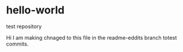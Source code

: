 # hello-world
test repository


Hi I am making chnaged to this file in the readme-eddits branch totest commits.
